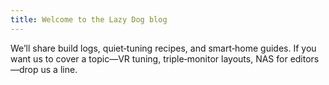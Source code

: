 ```yaml
---
title: Welcome to the Lazy Dog blog
---
```

We’ll share build logs, quiet‑tuning recipes, and smart‑home guides. If you want us to cover a topic—VR tuning, triple‑monitor layouts, NAS for editors—drop us a line.
